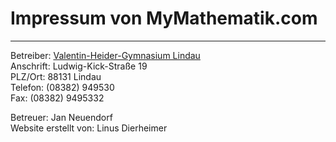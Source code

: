 # Impressum von MyMathematik.com
---  

Betreiber: [Valentin-Heider-Gymnasium Lindau](http://www.vhg-lindau.de/)  
Anschrift: Ludwig-Kick-Straße 19  
PLZ/Ort: 88131 Lindau  
Telefon: (08382) 949530  
Fax: (08382) 9495332

Betreuer: Jan Neuendorf  
Website erstellt von: Linus Dierheimer